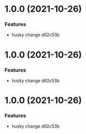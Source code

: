 # 1.0.0 (2021-10-26)


### Features

* husky change d62c53b



# 1.0.0 (2021-10-26)


### Features

* husky change d62c53b



# 1.0.0 (2021-10-26)


### Features

* husky change d62c53b



